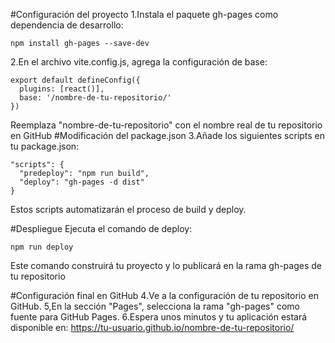 #Configuración del proyecto
1.Instala el paquete gh-pages como dependencia de desarrollo:
```
npm install gh-pages --save-dev
```

2.En el archivo vite.config.js, agrega la configuración de base:
```
export default defineConfig({
  plugins: [react()],
  base: '/nombre-de-tu-repositorio/'
})
```
Reemplaza "nombre-de-tu-repositorio" con el nombre real de tu repositorio en GitHub
#Modificación del package.json
3.Añade los siguientes scripts en tu package.json:
```
"scripts": {
  "predeploy": "npm run build",
  "deploy": "gh-pages -d dist"
}
```
Estos scripts automatizarán el proceso de build y deploy.

#Despliegue
Ejecuta el comando de deploy:
```
npm run deploy
```
Este comando construirá tu proyecto y lo publicará en la rama gh-pages de tu repositorio

#Configuración final en GitHub
4.Ve a la configuración de tu repositorio en GitHub.
5,En la sección "Pages", selecciona la rama "gh-pages" como fuente para GitHub Pages.
6.Espera unos minutos y tu aplicación estará disponible en:
https://tu-usuario.github.io/nombre-de-tu-repositorio/
